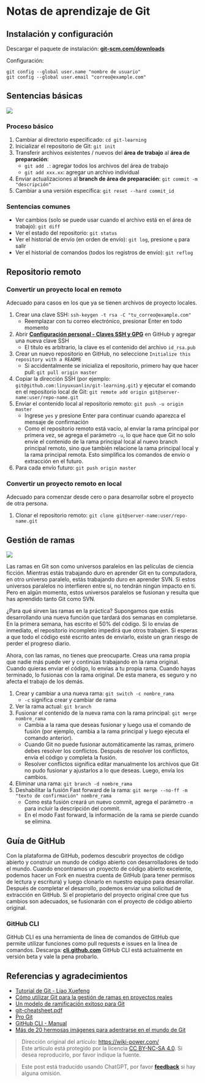 # Notas de aprendizaje de Git

## Instalación y configuración

Descargar el paquete de instalación: [**git-scm.com/downloads**](https://git-scm.com/downloads)

Configuración:

```shell
git config --global user.name "nombre de usuario"
git config --global user.email "correo@example.com"
```

## Sentencias básicas

![](https://img.wiki-power.com/d/wiki-media/img/20200216204934.png)

### Proceso básico

1. Cambiar al directorio especificado: `cd git-learning`
2. Inicializar el repositorio de Git: `git init`
3. Transferir archivos existentes / nuevos del **área de trabajo** al **área de preparación**:
   - `git add .`: agregar todos los archivos del área de trabajo
   - `git add xxx.xx`: agregar un archivo individual
4. Enviar actualizaciones al **branch de área de preparación**: `git commit -m "descripción"`
5. Cambiar a una versión específica: `git reset --hard commit_id`

### Sentencias comunes

- Ver cambios (solo se puede usar cuando el archivo está en el área de trabajo): `git diff`
- Ver el estado del repositorio: `git status`
- Ver el historial de envío (en orden de envío): `git log`, presione `q` para salir
- Ver el historial de comandos (todos los registros de envío): `git reflog`

## Repositorio remoto

### Convertir un proyecto local en remoto

Adecuado para casos en los que ya se tienen archivos de proyecto locales.

1. Crear una clave SSH: `ssh-keygen -t rsa -C "tu_correo@example.com"`
   - Reemplazar con tu correo electrónico, presionar Enter en todo momento
2. Abrir [**Configuración personal - Claves SSH y GPG**](https://github.com/settings/keys) en GitHub y agregar una nueva clave SSH
   - El título es arbitrario, la clave es el contenido del archivo `id_rsa.pub`
3. Crear un nuevo repositorio en GitHub, no seleccione `Initialize this repository with a README`
   - Si accidentalmente se inicializa el repositorio, primero hay que hacer pull: `git pull origin master`
4. Copiar la dirección SSH (por ejemplo: `git@github.com:linyuxuanlin/git-learning.git`) y ejecutar el comando en el repositorio local de Git: `git remote add origin git@server-name:user/repo-name.git`
5. Enviar el contenido local al repositorio remoto: `git push -u origin master`
   - Ingrese `yes` y presione Enter para continuar cuando aparezca el mensaje de confirmación
   - Como el repositorio remoto está vacío, al enviar la rama principal por primera vez, se agrega el parámetro `-u`, lo que hace que Git no solo envíe el contenido de la rama principal local al nuevo branch principal remoto, sino que también relacione la rama principal local y la rama principal remota. Esto simplifica los comandos de envío o extracción en el futuro.
6. Para cada envío futuro: `git push origin master`

### Convertir un proyecto remoto en local

Adecuado para comenzar desde cero o para desarrollar sobre el proyecto de otra persona.

1. Clonar el repositorio remoto: `git clone git@server-name:user/repo-name.git`

## Gestión de ramas

![](https://img.wiki-power.com/d/wiki-media/img/20200217195056.png)

Las ramas en Git son como universos paralelos en las películas de ciencia ficción. Mientras estás trabajando duro en aprender Git en tu computadora, en otro universo paralelo, estás trabajando duro en aprender SVN. Si estos universos paralelos no interfieren entre sí, no tendrán ningún impacto en ti. Pero en algún momento, estos universos paralelos se fusionan y resulta que has aprendido tanto Git como SVN.

¿Para qué sirven las ramas en la práctica? Supongamos que estás desarrollando una nueva función que tardará dos semanas en completarse. En la primera semana, has escrito el 50% del código. Si lo envías de inmediato, el repositorio incompleto impedirá que otros trabajen. Si esperas a que todo el código esté escrito antes de enviarlo, existe un gran riesgo de perder el progreso diario.

Ahora, con las ramas, no tienes que preocuparte. Creas una rama propia que nadie más puede ver y continúas trabajando en la rama original. Cuando quieras enviar el código, lo envías a tu propia rama. Cuando hayas terminado, lo fusionas con la rama original. De esta manera, es seguro y no afecta el trabajo de los demás.

1. Crear y cambiar a una nueva rama: `git switch -c nombre_rama`
   - `-c` significa crear y cambiar de rama
2. Ver la rama actual: `git branch`
3. Fusionar el contenido de la nueva rama con la rama principal: `git merge nombre_rama`
   - Cambia a la rama que deseas fusionar y luego usa el comando de fusión (por ejemplo, cambia a la rama principal y luego ejecuta el comando anterior).
   - Cuando Git no puede fusionar automáticamente las ramas, primero debes resolver los conflictos. Después de resolver los conflictos, envía el código y completa la fusión.
   - Resolver conflictos significa editar manualmente los archivos que Git no pudo fusionar y ajustarlos a lo que deseas. Luego, envía los cambios.
4. Eliminar una rama: `git branch -d nombre_rama`
5. Deshabilitar la fusión Fast forward de la rama: `git merge --no-ff -m "texto de confirmación" nombre_rama`
   - Como esta fusión creará un nuevo commit, agrega el parámetro `-m` para incluir la descripción del commit.
   - En el modo Fast forward, la información de la rama se pierde cuando se elimina.

## Guía de GitHub

Con la plataforma de GitHub, podemos descubrir proyectos de código abierto y construir un mundo de código abierto con desarrolladores de todo el mundo. Cuando encontramos un proyecto de código abierto excelente, podemos hacer un Fork en nuestra cuenta de GitHub (para tener permisos de lectura y escritura) y luego clonarlo en nuestro equipo para desarrollar. Después de completar el desarrollo, podemos enviar una solicitud de extracción en GitHub. Si el propietario del proyecto original cree que tus cambios son adecuados, se fusionarán con el proyecto de código abierto original.

### GitHub CLI

GitHub CLI es una herramienta de línea de comandos de GitHub que permite utilizar funciones como pull requests e issues en la línea de comandos. Descarga: [**cli.github.com**](https://cli.github.com/) GitHub CLI está actualmente en versión beta y vale la pena probarlo.

## Referencias y agradecimientos

- [Tutorial de Git - Liao Xuefeng](https://www.liaoxuefeng.com/wiki/896043488029600)
- [Cómo utilizar Git para la gestión de ramas en proyectos reales](https://blog.csdn.net/ShuSheng0007/article/details/80791849)
- [Un modelo de ramificación exitoso para Git](https://nvie.com/posts/a-successful-git-branching-model/)
- [git-cheatsheet.pdf](https://github.com/linyuxuanlin/File-host/blob/main/software-development/git-cheatsheet.pdf)
- [Pro Git](https://git-scm.com/book/zh/v2)
- [GitHub CLI - Manual](https://cli.github.com/manual/)
- [Más de 20 hermosas imágenes para adentrarse en el mundo de Git](https://mp.weixin.qq.com/s/oTtMQFEI9J5ymqt6SQ0PFg)

> Dirección original del artículo: <https://wiki-power.com/>  
> Este artículo está protegido por la licencia [CC BY-NC-SA 4.0](https://creativecommons.org/licenses/by/4.0/deed.zh). Si desea reproducirlo, por favor indique la fuente.

> Este post está traducido usando ChatGPT, por favor [**feedback**](https://github.com/linyuxuanlin/Wiki_MkDocs/issues/new) si hay alguna omisión.
